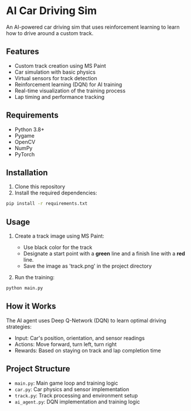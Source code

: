 # AI Car Driving Sim

An AI-powered car driving sim that uses reinforcement learning to learn how to drive around a custom track.

## Features

- Custom track creation using MS Paint
- Car simulation with basic physics
- Virtual sensors for track detection
- Reinforcement learning (DQN) for AI training
- Real-time visualization of the training process
- Lap timing and performance tracking

## Requirements

- Python 3.8+
- Pygame
- OpenCV
- NumPy
- PyTorch

## Installation

1. Clone this repository
2. Install the required dependencies:
```bash
pip install -r requirements.txt
```

## Usage

1. Create a track image using MS Paint:
   - Use black color for the track
   - Designate a start point with a **green** line and a finish line with a **red** line.
   - Save the image as 'track.png' in the project directory 

2. Run the training:
```bash
python main.py
```

## How it Works

The AI agent uses Deep Q-Network (DQN) to learn optimal driving strategies:
- Input: Car's position, orientation, and sensor readings
- Actions: Move forward, turn left, turn right
- Rewards: Based on staying on track and lap completion time

## Project Structure

- `main.py`: Main game loop and training logic
- `car.py`: Car physics and sensor implementation
- `track.py`: Track processing and environment setup
- `ai_agent.py`: DQN implementation and training logic 